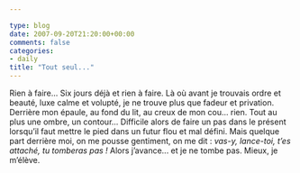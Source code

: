 ```yaml
---

type: blog
date: 2007-09-20T21:20:00+00:00
comments: false
categories: 
- daily
title: "Tout seul..."
---
```


Rien à faire... Six jours déjà et rien à faire. Là où avant je trouvais ordre et beauté, luxe calme et volupté, je ne trouve plus que fadeur et privation. Derrière mon épaule, au fond du lit, au creux de mon cou... rien. Tout au plus une ombre, un contour... Difficile alors de faire un pas dans le présent lorsqu’il faut mettre le pied dans un futur flou et mal défini. Mais quelque part derrière moi, on me pousse gentiment, on me dit : *vas-y, lance-toi, t’es attaché, tu tomberas pas !* Alors j’avance... et je ne tombe pas. Mieux, je m’élève.